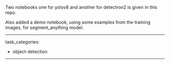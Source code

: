 Two notebooks one for yolov8 and another for detectron2 is given in this repo.

Also added a demo notebook, using some examples from the training images, for segment_anything model.




---
task_categories:
- object-detection
---

